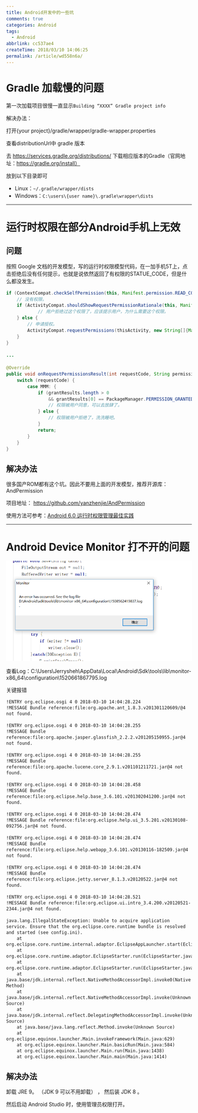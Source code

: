 ```yaml
---
title: Android开发中的一些坑
comments: true
categories: Android
tags:
  - Android
abbrlink: cc537ae4
createTime: 2018/03/10 14:06:25
permalink: /article/wd558n6a/
---
```


# Gradle 加载慢的问题

第一次加载项目很慢一直显示`Building “XXXX” Gradle project info`

解决办法：

打开{your project}/gradle/wrapper/gradle-wrapper.properties

查看distributionUrl中 gradle 版本

去 https://services.gradle.org/distributions/ 下载相应版本的Gradle（官网地址：https://gradle.org/install）

放到以下目录即可

- Linux：`~/.gradle/wrapper/dists`
- Windows：`C:\users\{user name}\.gradle\wrapper\dists`

---

# 运行时权限在部分Android手机上无效

## 问题

按照 Google 文档的开发模型，写的运行时权限模型代码，在一加手机5T上，点击拒绝后没有任何提示，也就是说依然返回了有权限的STATUE_CODE，但是什么都没发生。

```java
if (ContextCompat.checkSelfPermission(this, Manifest.permission.READ_CONTACTS) != PackageManager.PERMISSION_GRANTED) {
    // 没有权限。
    if (ActivityCompat.shouldShowRequestPermissionRationale(this, Manifest.permission.READ_CONTACTS)) {
            // 用户拒绝过这个权限了，应该提示用户，为什么需要这个权限。
    } else {
        // 申请授权。
        ActivityCompat.requestPermissions(thisActivity, new String[]{Manifest.permission.READ_CONTACTS}, MMM);
    }
}

...

@Override
public void onRequestPermissionsResult(int requestCode, String permissions[], int[] grantResults) {
    switch (requestCode) {
        case MMM: {
            if (grantResults.length > 0
                && grantResults[0] == PackageManager.PERMISSION_GRANTED) {
                // 权限被用户同意，可以去放肆了。
            } else {
                // 权限被用户拒绝了，洗洗睡吧。
            }
            return;
        }
    }
}
```

## 解决办法

很多国产ROM都有这个坑。因此不要用上面的开发模型，推荐开源库：AndPermission

项目地址： https://github.com/yanzhenjie/AndPermission

使用方法可参考：[Android 6.0 运行时权限管理最佳实践](http://blog.csdn.net/yanzhenjie1003/article/details/52503533/)

---

# Android Device Monitor 打不开的问题

![](/images/Learn_Android/monitor_error.png)


查看Log：C:\Users\Jerrysheh\AppData\Local\Android\Sdk\tools\lib\monitor-x86_64\configuration\1520661867795.log

关键报错

```
!ENTRY org.eclipse.osgi 4 0 2018-03-10 14:04:28.224
!MESSAGE Bundle reference:file:org.apache.ant_1.8.3.v201301120609/@4 not found.

!ENTRY org.eclipse.osgi 4 0 2018-03-10 14:04:28.255
!MESSAGE Bundle reference:file:org.apache.jasper.glassfish_2.2.2.v201205150955.jar@4 not found.

!ENTRY org.eclipse.osgi 4 0 2018-03-10 14:04:28.255
!MESSAGE Bundle reference:file:org.apache.lucene.core_2.9.1.v201101211721.jar@4 not found.

!ENTRY org.eclipse.osgi 4 0 2018-03-10 14:04:28.458
!MESSAGE Bundle reference:file:org.eclipse.help.base_3.6.101.v201302041200.jar@4 not found.

!ENTRY org.eclipse.osgi 4 0 2018-03-10 14:04:28.474
!MESSAGE Bundle reference:file:org.eclipse.help.ui_3.5.201.v20130108-092756.jar@4 not found.

!ENTRY org.eclipse.osgi 4 0 2018-03-10 14:04:28.474
!MESSAGE Bundle reference:file:org.eclipse.help.webapp_3.6.101.v20130116-182509.jar@4 not found.

!ENTRY org.eclipse.osgi 4 0 2018-03-10 14:04:28.474
!MESSAGE Bundle reference:file:org.eclipse.jetty.server_8.1.3.v20120522.jar@4 not found.

!ENTRY org.eclipse.osgi 4 0 2018-03-10 14:04:28.521
!MESSAGE Bundle reference:file:org.eclipse.ui.intro_3.4.200.v20120521-2344.jar@4 not found.

java.lang.IllegalStateException: Unable to acquire application service. Ensure that the org.eclipse.core.runtime bundle is resolved and started (see config.ini).
	at org.eclipse.core.runtime.internal.adaptor.EclipseAppLauncher.start(EclipseAppLauncher.java:74)
	at org.eclipse.core.runtime.adaptor.EclipseStarter.run(EclipseStarter.java:353)
	at org.eclipse.core.runtime.adaptor.EclipseStarter.run(EclipseStarter.java:180)
	at java.base/jdk.internal.reflect.NativeMethodAccessorImpl.invoke0(Native Method)
	at java.base/jdk.internal.reflect.NativeMethodAccessorImpl.invoke(Unknown Source)
	at java.base/jdk.internal.reflect.DelegatingMethodAccessorImpl.invoke(Unknown Source)
	at java.base/java.lang.reflect.Method.invoke(Unknown Source)
	at org.eclipse.equinox.launcher.Main.invokeFramework(Main.java:629)
	at org.eclipse.equinox.launcher.Main.basicRun(Main.java:584)
	at org.eclipse.equinox.launcher.Main.run(Main.java:1438)
	at org.eclipse.equinox.launcher.Main.main(Main.java:1414)
```

## 解决办法

卸载 JRE 9。 （JDK 9 可以不用卸载） ， 然后装 JDK 8 。

然后启动 Android Studio 时，使用管理员权限打开。
